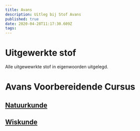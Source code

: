 ```yaml
---
title: Avans
description: Uitleg bij Stof Avans
published: true
date: 2020-04-28T11:17:30.609Z
tags: 
---
```


# Uitgewerkte stof
Alle uitgewewrkte stof in eigenwoorden uitgelegd.

# Avans Voorbereidende Cursus
## [Natuurkunde](/Natuurkunde)
## [Wiskunde](/Wiskunde)